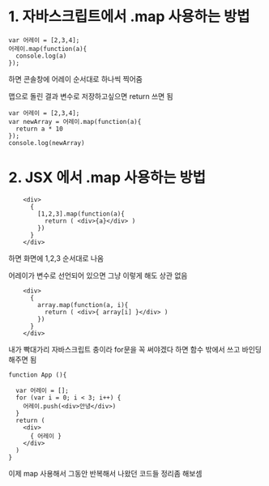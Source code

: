 # 1. 자바스크립트에서 .map 사용하는 방법
```
var 어레이 = [2,3,4];
어레이.map(function(a){
  console.log(a)
});
```
하면 콘솔창에 어레이 순서대로 하나씩 찍어줌

맵으로 돌린 결과 변수로 저장하고싶으면 return 쓰면 됨
```
var 어레이 = [2,3,4];
var newArray = 어레이.map(function(a){
  return a * 10
});
console.log(newArray)
```

# 2. JSX 에서 .map 사용하는 방법
```
    <div>
      { 
        [1,2,3].map(function(a){
          return ( <div>{a}</div> )
        }) 
      }
    </div>
```
하면 화면에 1,2,3 순서대로 나옴

어레이가 변수로 선언되어 있으면 그냥 이렇게 해도 상관 없음
```
    <div>
      { 
        array.map(function(a, i){
          return ( <div>{ array[i] }</div> )
        }) 
      }
    </div>
```

내가 빡대가리 자바스크립트 충이라 for문을 꼭 써야겠다 하면 함수 밖에서 쓰고 바인딩 해주면 됨
```
function App (){
  
  var 어레이 = [];
  for (var i = 0; i < 3; i++) {
    어레이.push(<div>안녕</div>)
  }
  return (
    <div>
      { 어레이 }
    </div>
  )
}
```

이제 map 사용해서 그동안 반복해서 나왔던 코드들 정리좀 해보셈
